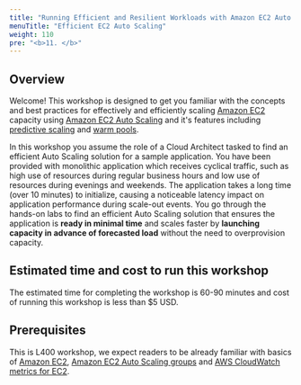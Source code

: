 ```yaml
---
title: "Running Efficient and Resilient Workloads with Amazon EC2 Auto Scaling"
menuTitle: "Efficient EC2 Auto Scaling"
weight: 110
pre: "<b>11. </b>"
---
```


## Overview

Welcome! This workshop is designed to get you familiar with the concepts and best practices for effectively and efficiently scaling [Amazon EC2](https://aws.amazon.com/ec2/) capacity using [Amazon EC2 Auto Scaling](https://aws.amazon.com/ec2/autoscaling/) and it's features including [predictive scaling](https://docs.aws.amazon.com/autoscaling/ec2/userguide/ec2-auto-scaling-predictive-scaling.html) and [warm pools](https://docs.aws.amazon.com/autoscaling/ec2/userguide/ec2-auto-scaling-warm-pools.html).

In this workshop you assume the role of a Cloud Architect tasked to find an efficient Auto Scaling solution for a sample application. You have been provided with monolithic application which receives cyclical traffic, such as high use of resources during regular business hours and low use of resources during evenings and weekends. The application takes a long time (over 10 minutes) to initialize, causing a noticeable latency impact on application performance during scale-out events. You go through the hands-on labs to find an efficient Auto Scaling solution that ensures the application is **ready in minimal time** and scales faster by **launching capacity in advance of forecasted load** without the need to overprovision capacity.

## Estimated time and cost to run this workshop
The estimated time for completing the workshop is 60-90 minutes and cost of running this workshop is less than $5 USD.

## Prerequisites 
This is L400 workshop, we expect readers to be already familiar with basics of [Amazon EC2](https://docs.aws.amazon.com/AWSEC2/latest/UserGuide/concepts.html), [Amazon EC2 Auto Scaling groups](https://docs.aws.amazon.com/autoscaling/ec2/userguide/auto-scaling-groups.html) and [AWS CloudWatch metrics for EC2](https://docs.aws.amazon.com/AWSEC2/latest/UserGuide/viewing_metrics_with_cloudwatch.html).
